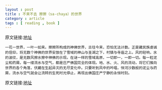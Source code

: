 ```yaml
---
layout : post
title : 不来不去 擦擦（sa-chaya）的世界
category : article
tags : [ reading , book ]
---
```



原文链接:[地址](http://www.chinalifemagazine.com/Web/ShowNews.asp?id=2075)

	一花一世界，一叶一如来。擦擦所构成的神佛世界，古往今来，恐怕无法计数。正是藏民族虔诚的信仰，将无数个神佛的世界安放在了雪域的神山与圣湖之下，村镇与寺庙之上。风的轻响，水的波纹，是无数风擦水擦中神佛的示现。在谜一样的雪域高原，一切即一，一即一切。每一粒泥尘和药屑，每一缕流水与空气，都是庄严佛国完全的体现。地、水、火、风的流动，将它们推向世界的各个角落，伏藏在生起异灭的无尽变化中。只要听到风中的吟唱，恒河沙数般的泥尘与药屑，流水与空气就会让流转的生死时光停止，再现出佛国庄严宁静的永恒时刻。


原文链接:[地址](http://www.chinalifemagazine.com/Web/ShowNews.asp?id=2075)